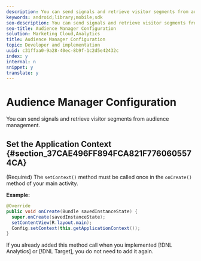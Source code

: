 ```yaml
---
description: You can send signals and retrieve visitor segments from audience management.
keywords: android;library;mobile;sdk
seo-description: You can send signals and retrieve visitor segments from audience management.
seo-title: Audience Manager Configuration
solution: Marketing Cloud,Analytics
title: Audience Manager Configuration
topic: Developer and implementation
uuid: c31ffaa0-9a28-40ec-8b9f-1c2d5e42432c
index: y
internal: n
snippet: y
translate: y
---
```


# Audience Manager Configuration

You can send signals and retrieve visitor segments from audience management.

## Set the Application Context {#section_37CAE496FF894FCA821F7760605574CA}

(Required) The `setContext()` method must be called once in the `onCreate()` method of your main activity.

**Example:**

```java
@Override 
public void onCreate(Bundle savedInstanceState) { 
  super.onCreate(savedInstanceState); 
  setContentView(R.layout.main); 
  Config.setContext(this.getApplicationContext()); 
}
```

If you already added this method call when you implemented [!DNL Analytics] or [!DNL Target], you do not need to add it again. 

